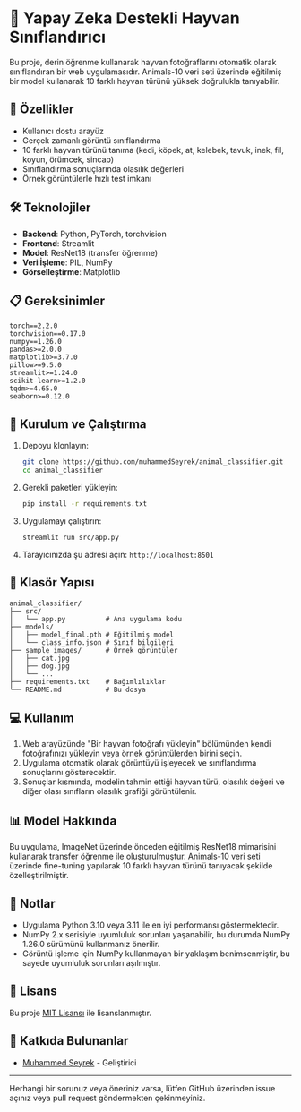 # 🐾 Yapay Zeka Destekli Hayvan Sınıflandırıcı

Bu proje, derin öğrenme kullanarak hayvan fotoğraflarını otomatik olarak sınıflandıran bir web uygulamasıdır. Animals-10 veri seti üzerinde eğitilmiş bir model kullanarak 10 farklı hayvan türünü yüksek doğrulukla tanıyabilir.

## 🚀 Özellikler

- Kullanıcı dostu arayüz
- Gerçek zamanlı görüntü sınıflandırma
- 10 farklı hayvan türünü tanıma (kedi, köpek, at, kelebek, tavuk, inek, fil, koyun, örümcek, sincap)
- Sınıflandırma sonuçlarında olasılık değerleri
- Örnek görüntülerle hızlı test imkanı

## 🛠️ Teknolojiler

- **Backend**: Python, PyTorch, torchvision
- **Frontend**: Streamlit
- **Model**: ResNet18 (transfer öğrenme)
- **Veri İşleme**: PIL, NumPy
- **Görselleştirme**: Matplotlib

## 📋 Gereksinimler

```
torch==2.2.0
torchvision==0.17.0
numpy==1.26.0
pandas>=2.0.0
matplotlib>=3.7.0
pillow>=9.5.0
streamlit>=1.24.0
scikit-learn>=1.2.0
tqdm>=4.65.0
seaborn>=0.12.0
```

## 🚀 Kurulum ve Çalıştırma

1. Depoyu klonlayın:
   ```bash
   git clone https://github.com/muhammedSeyrek/animal_classifier.git
   cd animal_classifier
   ```

2. Gerekli paketleri yükleyin:
   ```bash
   pip install -r requirements.txt
   ```

3. Uygulamayı çalıştırın:
   ```bash
   streamlit run src/app.py
   ```

4. Tarayıcınızda şu adresi açın: `http://localhost:8501`

## 📂 Klasör Yapısı

```
animal_classifier/
├── src/
│   └── app.py          # Ana uygulama kodu
├── models/
│   ├── model_final.pth # Eğitilmiş model
│   └── class_info.json # Sınıf bilgileri
├── sample_images/      # Örnek görüntüler
│   ├── cat.jpg
│   ├── dog.jpg
│   └── ...
├── requirements.txt    # Bağımlılıklar
└── README.md           # Bu dosya
```

## 💻 Kullanım

1. Web arayüzünde "Bir hayvan fotoğrafı yükleyin" bölümünden kendi fotoğrafınızı yükleyin veya örnek görüntülerden birini seçin.
2. Uygulama otomatik olarak görüntüyü işleyecek ve sınıflandırma sonuçlarını gösterecektir.
3. Sonuçlar kısmında, modelin tahmin ettiği hayvan türü, olasılık değeri ve diğer olası sınıfların olasılık grafiği görüntülenir.

## 📊 Model Hakkında

Bu uygulama, ImageNet üzerinde önceden eğitilmiş ResNet18 mimarisini kullanarak transfer öğrenme ile oluşturulmuştur. Animals-10 veri seti üzerinde fine-tuning yapılarak 10 farklı hayvan türünü tanıyacak şekilde özelleştirilmiştir.

## 📝 Notlar

- Uygulama Python 3.10 veya 3.11 ile en iyi performansı göstermektedir.
- NumPy 2.x serisiyle uyumluluk sorunları yaşanabilir, bu durumda NumPy 1.26.0 sürümünü kullanmanız önerilir.
- Görüntü işleme için NumPy kullanmayan bir yaklaşım benimsenmiştir, bu sayede uyumluluk sorunları aşılmıştır.

## 📄 Lisans

Bu proje [MIT Lisansı](LICENSE) ile lisanslanmıştır.

## 👥 Katkıda Bulunanlar

- [Muhammed Seyrek](https://github.com/muhammedSeyrek) - Geliştirici

---

Herhangi bir sorunuz veya öneriniz varsa, lütfen GitHub üzerinden issue açınız veya pull request göndermekten çekinmeyiniz.
